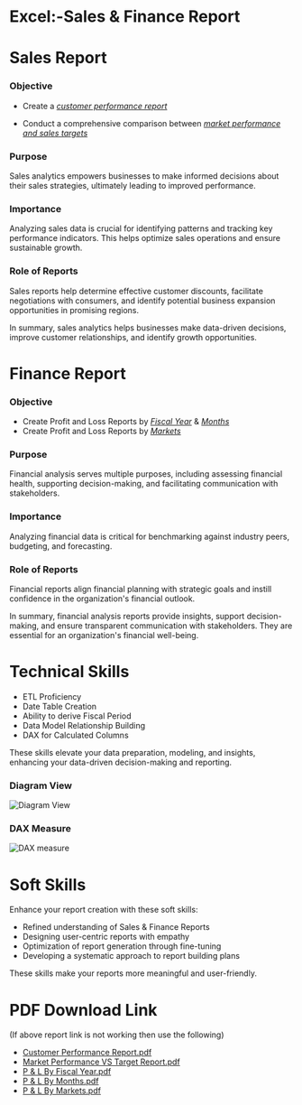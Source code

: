 # Excel:-Sales & Finance Report

# Sales Report



### Objective 
- Create a _[customer performance report](https://github.com/Vishwajeet-Raut/Excel--Sales-Finance-Report/blob/main/Customer%20Performance%20Report.pdf)_ 

- Conduct a comprehensive comparison between _[market performance and sales targets](https://github.com/Vishwajeet-Raut/Excel--Sales-Finance-Report/blob/main/Market%20Performance%20VS%20Target%20Report.pdf)_

### Purpose
Sales analytics empowers businesses to make informed decisions about their sales strategies, ultimately leading to improved performance.

### Importance
Analyzing sales data is crucial for identifying patterns and tracking key performance indicators. This helps optimize sales operations and ensure sustainable growth.

### Role of Reports
Sales reports help determine effective customer discounts, facilitate negotiations with consumers, and identify potential business expansion opportunities in promising regions.

In summary, sales analytics helps businesses make data-driven decisions, improve customer relationships, and identify growth opportunities.



# Finance Report


### Objective
- Create Profit and Loss Reports by _[Fiscal Year](https://github.com/Vishwajeet-Raut/Excel--Sales-Finance-Report/blob/main/P%20%26%20L%20By%20Fiscal%20Year.pdf)_ & _[Months](https://github.com/Vishwajeet-Raut/Excel--Sales-Finance-Report/blob/main/P%20%26%20L%20By%20Months.pdf)_
- Create Profit and Loss Reports by _[Markets](https://github.com/Vishwajeet-Raut/Excel--Sales-Finance-Report/blob/main/P%20%26%20L%20By%20Markets.pdf)_

### Purpose
Financial analysis serves multiple purposes, including assessing financial health, supporting decision-making, and facilitating communication with stakeholders.

### Importance
Analyzing financial data is critical for benchmarking against industry peers, budgeting, and forecasting.

### Role of Reports
Financial reports align financial planning with strategic goals and instill confidence in the organization's financial outlook.

In summary, financial analysis reports provide insights, support decision-making, and ensure transparent communication with stakeholders. They are essential for an organization's financial well-being.


# Technical Skills

- ETL Proficiency
- Date Table Creation
- Ability to derive Fiscal Period
- Data Model Relationship Building
- DAX for Calculated Columns

These skills elevate your data preparation, modeling, and insights, enhancing your data-driven decision-making and reporting.



### Diagram View

![Diagram View](https://github.com/Vishwajeet-Raut/Excel--Sales-Finance-Report/assets/120458113/ef5ad9ca-3386-4663-b054-dbbec1a8e19d)

### DAX Measure

![DAX measure](https://github.com/Vishwajeet-Raut/Excel--Sales-Finance-Report/assets/120458113/77a7a75c-43f6-429a-8334-49353fbc714f)


# Soft Skills 


Enhance your report creation with these soft skills:

- Refined understanding of Sales & Finance Reports
- Designing user-centric reports with empathy
- Optimization of report generation through fine-tuning
- Developing a systematic approach to report building plans

These skills make your reports more meaningful and user-friendly.


# PDF Download Link


(If above report link is not working then use the following)

- [Customer Performance Report.pdf](https://github.com/Vishwajeet-Raut/Excel--Sales-Finance-Report/files/13520827/Customer.Performance.Report.pdf)
- [Market Performance VS Target Report.pdf](https://github.com/Vishwajeet-Raut/Excel--Sales-Finance-Report/files/13520870/Market.Performance.VS.Target.Report.pdf)
- [P & L By Fiscal Year.pdf](https://github.com/Vishwajeet-Raut/Excel--Sales-Finance-Report/files/13520871/P.L.By.Fiscal.Year.pdf)
- [P & L By Months.pdf](https://github.com/Vishwajeet-Raut/Excel--Sales-Finance-Report/files/13520873/P.L.By.Months.pdf)
- [P & L By Markets.pdf](https://github.com/Vishwajeet-Raut/Excel--Sales-Finance-Report/files/13520872/P.L.By.Markets.pdf)





